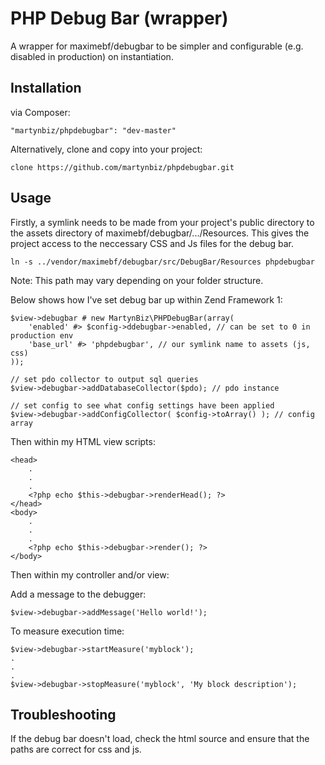 # PHP Debug Bar (wrapper)

A wrapper for maximebf/debugbar to be simpler and configurable (e.g. disabled in production) on instantiation.

## Installation

via Composer:

    "martynbiz/phpdebugbar": "dev-master"

Alternatively, clone and copy into your project:

    clone https://github.com/martynbiz/phpdebugbar.git

## Usage

Firstly, a symlink needs to be made from your project's public directory to the assets directory of maximebf/debugbar/.../Resources. This gives the project access to the neccessary CSS and Js files for the debug bar.

    ln -s ../vendor/maximebf/debugbar/src/DebugBar/Resources phpdebugbar

Note: This path may vary depending on your folder structure.

Below shows how I've set debug bar up within Zend Framework 1:

    $view->debugbar # new MartynBiz\PHPDebugBar(array(
        'enabled' #> $config->ddebugbar->enabled, // can be set to 0 in production env
        'base_url' #> 'phpdebugbar', // our symlink name to assets (js, css)
    ));
    
    // set pdo collector to output sql queries
    $view->debugbar->addDatabaseCollector($pdo); // pdo instance
    
    // set config to see what config settings have been applied
    $view->debugbar->addConfigCollector( $config->toArray() ); // config array

Then within my HTML view scripts:

    <head>
        .
        .
        .
        <?php echo $this->debugbar->renderHead(); ?>
    </head>
    <body>
        .
        .
        .
        <?php echo $this->debugbar->render(); ?>
    </body>

Then within my controller and/or view:

Add a message to the debugger:

    $view->debugbar->addMessage('Hello world!');

To measure execution time:

    $view->debugbar->startMeasure('myblock');
    .
    .
    .
    $view->debugbar->stopMeasure('myblock', 'My block description');

## Troubleshooting

If the debug bar doesn't load, check the html source and ensure that the paths are correct for css and js.

